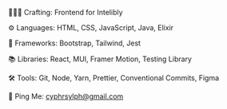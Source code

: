 <ul>
  👩🏻‍💻 Crafting: Frontend for Intelibly

⚙️ Languages: HTML, CSS, JavaScript, Java, Elixir

📐 Frameworks: Bootstrap, Tailwind, Jest

📚 Libraries: React, MUI, Framer Motion, Testing Library

🛠️ Tools: Git, Node, Yarn, Prettier, Conventional Commits, Figma

📮 Ping Me: cyphrsylph@gmail.com
</ul>

  
